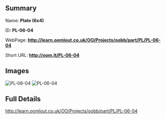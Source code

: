 

## Summary
 
Name: __Plate (6x4)__

ID: __PL-06-04__

WebPage: __http://learn.oomlout.co.uk/OO/Projects/oobb/part/PL/PL-06-04__

Short URL: __http://oom.lt/PL-06-04__


## Images
![PL-06-04](http://oomlout.com/oobb-gen/parts/PL/PL-06-04/PL-06-04_01_420.jpg)
![PL-06-04](http://oomlout.com/oobb-gen/parts/PL/PL-06-04/PL-06-04_420.png)




## Full Details

 http://learn.oomlout.co.uk/OO/Projects/oobb/part/PL/PL-06-04

